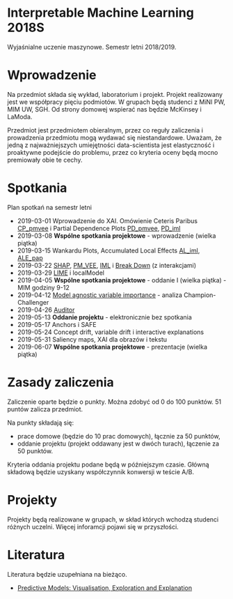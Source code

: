 # Interpretable Machine Learning 2018S

Wyjaśnialne uczenie maszynowe. Semestr letni 2018/2019.

# Wprowadzenie

Na przedmiot składa się wykład, laboratorium i projekt.
Projekt realizowany jest we współpracy pięciu podmiotów. 
W grupach będą studenci z MiNI PW, MIM UW, SGH. Od strony domowej wspierać nas będzie McKinsey i LaModa. 

Przedmiot jest przedmiotem obieralnym, przez co reguły zaliczenia i prowadzenia przedmiotu mogą wydawać się niestandardowe.
Uważam, że jedną z najważniejszych umiejętności data-scientista jest elastyczność i proaktywne podejście do problemu, przez co kryteria oceny będą mocno premiowały obie te cechy.

# Spotkania

Plan spotkań na semestr letni

* 2019-03-01  Wprowadzenie do XAI. Omówienie Ceteris Paribus [CP_pmvee](https://pbiecek.github.io/PM_VEE/ceterisParibus.html) i Partial Dependence Plots [PD_pmvee](https://pbiecek.github.io/PM_VEE/variableEngeneering.html#partialDependence), [PD_iml](https://christophm.github.io/interpretable-ml-book/pdp.html)
* 2019-03-08  **Wspólne spotkania projektowe** - wprowadzenie (wielka piątka)
* 2019-03-15  Wankardu Plots, Accumulated Local Effects [AL_iml](https://christophm.github.io/interpretable-ml-book/ale.html), [ALE_pap](https://cran.r-project.org/web/packages/ALEPlot/vignettes/AccumulatedLocalEffectPlot.pdf)
* 2019-03-22  [SHAP](http://papers.nips.cc/paper/7062-a-unified-approach-to-interpreting-model-predictions.pdf), [PM_VEE](https://pbiecek.github.io/PM_VEE/shapley.html), [IML](https://christophm.github.io/interpretable-ml-book/shapley.html) i [Break Down](https://pbiecek.github.io/PM_VEE/breakDown.html) (z interakcjami) 
* 2019-03-29  [LIME](https://github.com/marcotcr/lime#lime) i localModel
* 2019-04-05  **Wspólne spotkania projektowe** - oddanie I (wielka piątka) - MIM godziny 9-12
* 2019-04-12  [Model agnostic variable importance](https://pbiecek.github.io/PM_VEE/variableImportance.html) - analiza Champion-Challenger
* 2019-04-26  [Auditor](https://arxiv.org/abs/1809.07763)
* 2019-05-13  **Oddanie projektu** - elektronicznie bez spotkania
* 2019-05-17  Anchors i SAFE
* 2019-05-24  Concept drift, variable drift i interactive explanations
* 2019-05-31  Saliency maps, XAI dla obrazów i tekstu
* 2019-06-07  **Wspólne spotkania projektowe** - prezentacje (wielka piątka)

# Zasady zaliczenia

Zaliczenie oparte będzie o punkty. Można zdobyć od 0 do 100 punktów. 51 puntów zalicza przedmiot.

Na punkty składają się:

* prace domowe (będzie do 10 prac domowych), łącznie za 50 punktów, 
* oddanie projektu (projekt oddawany jest w dwóch turach), łączenie za 50 punktów.

Kryteria oddania projektu podane będą w późniejszym czasie. Główną składową będzie uzyskany współczynnik konwersji w teście A/B.

# Projekty

Projekty będą realizowane w grupach, w skład których wchodzą studenci różnych uczelni.
Więcej inforamcji pojawi się w przyszłości.

# Literatura

Literatura będzie uzupełniana na bieżąco.

* [Predictive Models: Visualisation, Exploration and Explanation](https://pbiecek.github.io/PM_VEE/)
